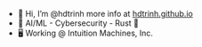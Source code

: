 - 👋 Hi, I’m @hdtrinh more info at [hdtrinh.github.io](https://hdtrinh.github.io/)
- 👀 AI/ML - Cybersecurity - Rust 🦀
- :desktop_computer: Working @ Intuition Machines, Inc.
